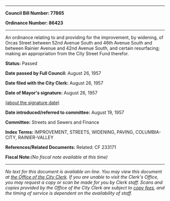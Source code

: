 

********

**Council Bill Number: 77865**
   
**Ordinance Number: 86423**
********

 An ordinance relating to and providing for the improvement, by widening, of Orcas Street between 52nd Avenue South and 46th Avenue South and between Rainier Avenue and 42nd Avenue South, and certain resurfacing; making an appropriation from the City Street Fund therefor.

**Status:** Passed
   
**Date passed by Full Council:** August 26, 1957
   
**Date filed with the City Clerk:** August 26, 1957
   
**Date of Mayor's signature:** August 26, 1957
   
[(about the signature date)](/~public/approvaldate.htm)
   
   
   
**Date introduced/referred to committee:** August 19, 1957
   
**Committee:** Streets and Sewers and Finance
   
   
**Index Terms:** IMPROVEMENT, STREETS, WIDENING, PAVING, COLUMBIA-CITY, RAINIER-VALLEY

**References/Related Documents:** Related: CF 233171

**Fiscal Note:**_(No fiscal note available at this time)_
********

_No text for this document is available on-line. You may view this document at [the Office of the City Clerk](http://www.seattle.gov/leg/clerk/contactUs.htm). If you are unable to visit the Clerk's Office, you may request a copy or scan be made for you by Clerk staff. Scans and copies provided by the Office of the City Clerk are subject to [copy fees](http://clerk.seattle.gov/~public/clerkfees.htm), and the timing of service is dependent on the availability of staff._

